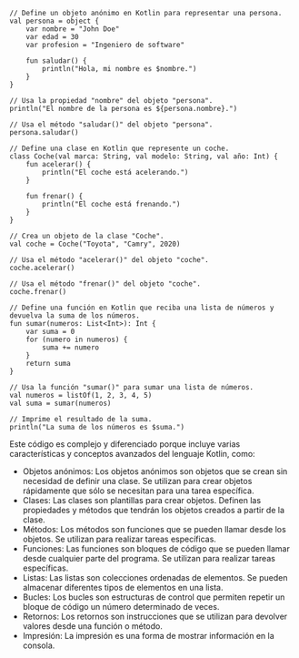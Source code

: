```
// Define un objeto anónimo en Kotlin para representar una persona.
val persona = object {
    var nombre = "John Doe"
    var edad = 30
    var profesion = "Ingeniero de software"

    fun saludar() {
        println("Hola, mi nombre es $nombre.")
    }
}

// Usa la propiedad "nombre" del objeto "persona".
println("El nombre de la persona es ${persona.nombre}.")

// Usa el método "saludar()" del objeto "persona".
persona.saludar()

// Define una clase en Kotlin que represente un coche.
class Coche(val marca: String, val modelo: String, val año: Int) {
    fun acelerar() {
        println("El coche está acelerando.")
    }

    fun frenar() {
        println("El coche está frenando.")
    }
}

// Crea un objeto de la clase "Coche".
val coche = Coche("Toyota", "Camry", 2020)

// Usa el método "acelerar()" del objeto "coche".
coche.acelerar()

// Usa el método "frenar()" del objeto "coche".
coche.frenar()

// Define una función en Kotlin que reciba una lista de números y devuelva la suma de los números.
fun sumar(numeros: List<Int>): Int {
    var suma = 0
    for (numero in numeros) {
        suma += numero
    }
    return suma
}

// Usa la función "sumar()" para sumar una lista de números.
val numeros = listOf(1, 2, 3, 4, 5)
val suma = sumar(numeros)

// Imprime el resultado de la suma.
println("La suma de los números es $suma.")
```

Este código es complejo y diferenciado porque incluye varias características y conceptos avanzados del lenguaje Kotlin, como:

* Objetos anónimos: Los objetos anónimos son objetos que se crean sin necesidad de definir una clase. Se utilizan para crear objetos rápidamente que sólo se necesitan para una tarea específica.
* Clases: Las clases son plantillas para crear objetos. Definen las propiedades y métodos que tendrán los objetos creados a partir de la clase.
* Métodos: Los métodos son funciones que se pueden llamar desde los objetos. Se utilizan para realizar tareas específicas.
* Funciones: Las funciones son bloques de código que se pueden llamar desde cualquier parte del programa. Se utilizan para realizar tareas específicas.
* Listas: Las listas son colecciones ordenadas de elementos. Se pueden almacenar diferentes tipos de elementos en una lista.
* Bucles: Los bucles son estructuras de control que permiten repetir un bloque de código un número determinado de veces.
* Retornos: Los retornos son instrucciones que se utilizan para devolver valores desde una función o método.
* Impresión: La impresión es una forma de mostrar información en la consola.